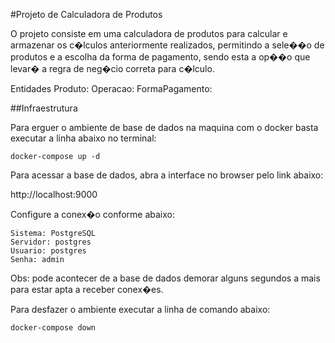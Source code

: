 #Projeto de Calculadora de Produtos

O projeto consiste em uma calculadora de produtos para calcular e armazenar os c�lculos anteriormente realizados, 
permitindo a sele��o de produtos e a escolha da forma de pagamento, sendo esta a op��o que levar� a regra 
de neg�cio correta para c�lculo.

Entidades
    Produto:
    Operacao:
    FormaPagamento:

##Infraestrutura

Para erguer o ambiente de base de dados na maquina com o docker basta executar a linha abaixo no terminal:

    docker-compose up -d

Para acessar a base de dados, abra a interface no browser pelo link abaixo:

http://localhost:9000

Configure a conex�o conforme abaixo:

    Sistema: PostgreSQL
    Servidor: postgres
    Usuario: postgres
    Senha: admin

Obs: pode acontecer de a base de dados demorar alguns segundos a mais para estar apta a receber conex�es.

Para desfazer o ambiente executar a linha de comando abaixo:

    docker-compose down
